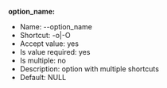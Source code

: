 **option_name:**

* Name:  --option_name 
* Shortcut:  -o|-O 
* Accept value: yes
* Is value required: yes
* Is multiple: no
* Description: option with multiple shortcuts
* Default:  NULL 
